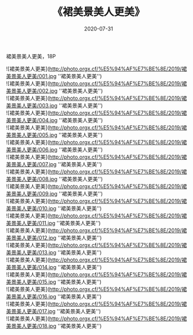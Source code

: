 ﻿---
layout: post
title:  《裙美景美人更美》
date:   2020-07-31
img: http://photo.orgx.cf/%E5%94%AF%E7%BE%8E/2019/裙美景美人更美/000.jpg
categories: [美女, 清纯, 唯美]
---

裙美景美人更美，18P

![裙美景美人更美](http://photo.orgx.cf/%E5%94%AF%E7%BE%8E/2019/裙美景美人更美/001.jpg ''裙美景美人更美'') <br>
![裙美景美人更美](http://photo.orgx.cf/%E5%94%AF%E7%BE%8E/2019/裙美景美人更美/002.jpg ''裙美景美人更美'') <br>
![裙美景美人更美](http://photo.orgx.cf/%E5%94%AF%E7%BE%8E/2019/裙美景美人更美/003.jpg ''裙美景美人更美'') <br>
![裙美景美人更美](http://photo.orgx.cf/%E5%94%AF%E7%BE%8E/2019/裙美景美人更美/004.jpg ''裙美景美人更美'') <br>
![裙美景美人更美](http://photo.orgx.cf/%E5%94%AF%E7%BE%8E/2019/裙美景美人更美/005.jpg ''裙美景美人更美'') <br>
![裙美景美人更美](http://photo.orgx.cf/%E5%94%AF%E7%BE%8E/2019/裙美景美人更美/006.jpg ''裙美景美人更美'') <br>
![裙美景美人更美](http://photo.orgx.cf/%E5%94%AF%E7%BE%8E/2019/裙美景美人更美/007.jpg ''裙美景美人更美'') <br>
![裙美景美人更美](http://photo.orgx.cf/%E5%94%AF%E7%BE%8E/2019/裙美景美人更美/008.jpg ''裙美景美人更美'') <br>
![裙美景美人更美](http://photo.orgx.cf/%E5%94%AF%E7%BE%8E/2019/裙美景美人更美/009.jpg ''裙美景美人更美'') <br>
![裙美景美人更美](http://photo.orgx.cf/%E5%94%AF%E7%BE%8E/2019/裙美景美人更美/010.jpg ''裙美景美人更美'') <br>
![裙美景美人更美](http://photo.orgx.cf/%E5%94%AF%E7%BE%8E/2019/裙美景美人更美/011.jpg ''裙美景美人更美'') <br>
![裙美景美人更美](http://photo.orgx.cf/%E5%94%AF%E7%BE%8E/2019/裙美景美人更美/012.jpg ''裙美景美人更美'') <br>
![裙美景美人更美](http://photo.orgx.cf/%E5%94%AF%E7%BE%8E/2019/裙美景美人更美/013.jpg ''裙美景美人更美'') <br>
![裙美景美人更美](http://photo.orgx.cf/%E5%94%AF%E7%BE%8E/2019/裙美景美人更美/014.jpg ''裙美景美人更美'') <br>
![裙美景美人更美](http://photo.orgx.cf/%E5%94%AF%E7%BE%8E/2019/裙美景美人更美/015.jpg ''裙美景美人更美'') <br>
![裙美景美人更美](http://photo.orgx.cf/%E5%94%AF%E7%BE%8E/2019/裙美景美人更美/016.jpg ''裙美景美人更美'') <br>
![裙美景美人更美](http://photo.orgx.cf/%E5%94%AF%E7%BE%8E/2019/裙美景美人更美/017.jpg ''裙美景美人更美'') <br>
![裙美景美人更美](http://photo.orgx.cf/%E5%94%AF%E7%BE%8E/2019/裙美景美人更美/018.jpg ''裙美景美人更美'') <br>
